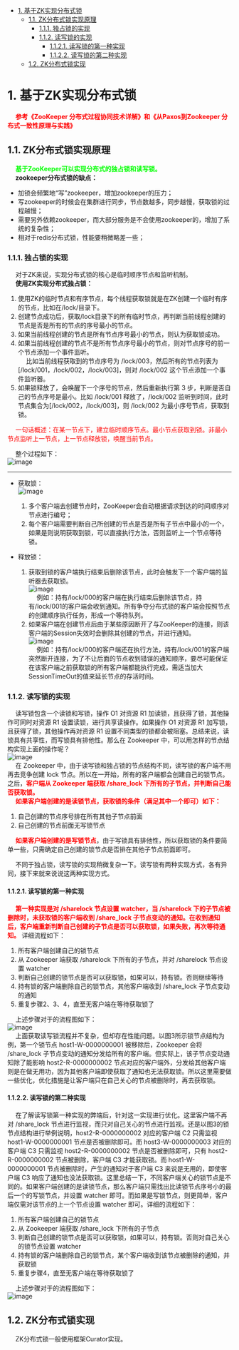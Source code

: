 
<!-- TOC -->

- [1. 基于ZK实现分布式锁](#1-基于zk实现分布式锁)
    - [1.1. ZK分布式锁实现原理](#11-zk分布式锁实现原理)
        - [1.1.1. 独占锁的实现](#111-独占锁的实现)
        - [1.1.2. 读写锁的实现](#112-读写锁的实现)
            - [1.1.2.1. 读写锁的第一种实现](#1121-读写锁的第一种实现)
            - [1.1.2.2. 读写锁的第二种实现](#1122-读写锁的第二种实现)
    - [1.2. ZK分布式锁实现](#12-zk分布式锁实现)

<!-- /TOC -->

<!-- 
https://mp.weixin.qq.com/s/9whV1nuwfu2hWt8newteTA 
https://www.cnblogs.com/wang-meng/default.html?page=2
-->

# 1. 基于ZK实现分布式锁
&emsp; **<font color = "red">参考《ZooKeeper 分布式过程协同技术详解》和《从Paxos到Zookeeper 分布式一致性原理与实践》</font>**  

## 1.1. ZK分布式锁实现原理
&emsp; **<font color = "lime">基于ZooKeeper可以实现分布式的独占锁和读写锁。</font>**  
&emsp; **zookeeper分布式锁的缺点：**  

* 加锁会频繁地“写”zookeeper，增加zookeeper的压力；  
* 写zookeeper的时候会在集群进行同步，节点数越多，同步越慢，获取锁的过程越慢；  
* 需要另外依赖zookeeper，而大部分服务是不会使用zookeeper的，增加了系统的复杂性；  
* 相对于redis分布式锁，性能要稍微略差一些；  

### 1.1.1. 独占锁的实现  
&emsp; 对于ZK来说，实现分布式锁的核心是临时顺序节点和监听机制。  
&emsp; **使用ZK实现分布式独占锁：**  
1. 使用ZK的临时节点和有序节点，每个线程获取锁就是在ZK创建一个临时有序的节点，比如在/lock/目录下。  
2. 创建节点成功后，获取/lock目录下的所有临时节点，再判断当前线程创建的节点是否是所有的节点的序号最小的节点。  
3. 如果当前线程创建的节点是所有节点序号最小的节点，则认为获取锁成功。  
4. 如果当前线程创建的节点不是所有节点序号最小的节点，则对节点序号的前一个节点添加一个事件监听。  
&emsp; 比如当前线程获取到的节点序号为 /lock/003，然后所有的节点列表为[/lock/001，/lock/002，/lock/003]，则对 /lock/002 这个节点添加一个事件监听器。  
5. 如果锁释放了，会唤醒下一个序号的节点，然后重新执行第 3 步，判断是否自己的节点序号是最小。比如 /lock/001 释放了，/lock/002 监听到时间，此时节点集合为[/lock/002，/lock/003]，则 /lock/002 为最小序号节点，获取到锁。  

&emsp; <font color="red">一句话概述：在某一节点下，建立临时顺序节点。最小节点获取到锁。非最小节点监听上一节点，上一节点释放锁，唤醒当前节点。</font>

&emsp; 整个过程如下：  
![image](https://gitee.com/wt1814/pic-host/raw/master/images/microService/problems/problem-14.png)  

----
* 获取锁：  
![image](https://gitee.com/wt1814/pic-host/raw/master/images/microService/problems/problem-15.png)  
    1. 多个客户端去创建节点时，ZooKeeper会自动根据请求到达的时间顺序对节点进行编号；  
    2. 每个客户端需要判断自己所创建的节点是否是所有子节点中最小的一个，如果是则说明获取到锁，可以直接执行方法，否则监听上一个节点等待锁。  


* 释放锁：  

    1. 获取到锁的客户端执行结束后删除该节点，此时会触发下一个客户端的监听器去获取锁。  
    ![image](https://gitee.com/wt1814/pic-host/raw/master/images/microService/problems/problem-16.png)  
    &emsp; 例如：持有/lock/000的客户端在执行结束后删除该节点，持有/lock/001的客户端会收到通知。所有争夺分布式锁的客户端会按照节点的创建顺序执行任务，形成一个等待队列。  
    2. 如果客户端在创建节点后由于某些原因断开了与ZooKeeper的连接，则该客户端的Session失效时会删除其创建的节点，并进行通知。  
    ![image](https://gitee.com/wt1814/pic-host/raw/master/images/microService/problems/problem-17.png)  
    &emsp; 例如：持有/lock/000的客户端还在执行方法，持有/lock/001的客户端突然断开连接，为了不让后面的节点收到错误的通知顺序，要尽可能保证在该客户端之前获取锁的所有客户端都能执行完成，需适当加大SessionTimeOut的值来延长节点的存活时间。  

### 1.1.2. 读写锁的实现  
&emsp; 读写锁包含一个读锁和写锁，操作 O1 对资源 R1 加读锁，且获得了锁，其他操作可同时对资源 R1 设置读锁，进行共享读操作。如果操作 O1 对资源 R1 加写锁，且获得了锁，其他操作再对资源 R1 设置不同类型的锁都会被阻塞。总结来说，读锁具有共享性，而写锁具有排他性。那么在 Zookeeper 中，可以用怎样的节点结构实现上面的操作呢？  
![image](https://gitee.com/wt1814/pic-host/raw/master/images/microService/problems/problem-37.png)  
&emsp; 在 Zookeeper 中，由于读写锁和独占锁的节点结构不同，读写锁的客户端不用再去竞争创建 lock 节点。所以在一开始，所有的客户端都会创建自己的锁节点。之后，**<font color = "red">客户端从 Zookeeper 端获取 /share_lock 下所有的子节点，并判断自己能否获取锁。</font>**  
&emsp; **<font color = "red">如果客户端创建的是读锁节点，获取锁的条件（满足其中一个即可）如下：</font>**  
1. 自己创建的节点序号排在所有其他子节点前面  
2. 自己创建的节点前面无写锁节点  

&emsp; **<font color = "red">如果客户端创建的是写锁节点</font>**，由于写锁具有排他性，所以获取锁的条件要简单一些，只需确定自己创建的锁节点是否排在其他子节点前面即可。  

&emsp; 不同于独占锁，读写锁的实现稍微复杂一下。读写锁有两种实现方式，各有异同，接下来就来说说这两种实现方式。  

#### 1.1.2.1. 读写锁的第一种实现  
&emsp; **<font color = "red">第一种实现是对 /sharelock 节点设置 watcher，当 /sharelock 下的子节点被删除时，未获取锁的客户端收到 /share_lock 子节点变动的通知。在收到通知后，客户端重新判断自己创建的子节点是否可以获取锁，如果失败，再次等待通知。</font>** 详细流程如下：  
1. 所有客户端创建自己的锁节点  
2. 从 Zookeeper 端获取 /sharelock 下所有的子节点，并对 /sharelock 节点设置 watcher  
3. 判断自己创建的锁节点是否可以获取锁，如果可以，持有锁。否则继续等待  
4. 持有锁的客户端删除自己的锁节点，其他客户端收到 /share_lock 子节点变动的通知  
5. 重复步骤2、3、4，直至无客户端在等待获取锁了  

&emsp; 上述步骤对于的流程图如下：  
![image](https://gitee.com/wt1814/pic-host/raw/master/images/microService/problems/problem-38.png)  
&emsp; 上面获取读写锁流程并不复杂，但却存在性能问题。以图3所示锁节点结构为例，第一个锁节点 host1-W-0000000001 被移除后，Zookeeper 会将 /share_lock 子节点变动的通知分发给所有的客户端。但实际上，该子节点变动通知除了能影响 host2-R-0000000002 节点对应的客户端外，分发给其他客户端则是在做无用功，因为其他客户端即使获取了通知也无法获取锁。所以这里需要做一些优化，优化措施是让客户端只在自己关心的节点被删除时，再去获取锁。  

#### 1.1.2.2. 读写锁的第二种实现  
&emsp; 在了解读写锁第一种实现的弊端后，针对这一实现进行优化。这里客户端不再对 /share_lock 节点进行监视，而只对自己关心的节点进行监视。还是以图3的锁节点结构进行举例说明，host2-R-0000000002 对应的客户端 C2 只需监视 host1-W-0000000001 节点是否被删除即可。而 host3-W-0000000003 对应的客户端 C3 只需监视 host2-R-0000000002 节点是否被删除即可，只有 host2-R-0000000002 节点被删除，客户端 C3 才能获取锁。而 host1-W-0000000001 节点被删除时，产生的通知对于客户端 C3 来说是无用的，即使客户端 C3 响应了通知也没法获取锁。这里总结一下，不同客户端关心的锁节点是不同的。如果客户端创建的是读锁节点，那么客户端只需找出比读锁节点序号小的最后一个的写锁节点，并设置 watcher 即可。而如果是写锁节点，则更简单，客户端仅需对该节点的上一个节点设置 watcher 即可。详细的流程如下：  
1. 所有客户端创建自己的锁节点
2. 从 Zookeeper 端获取 /share_lock 下所有的子节点
3. 判断自己创建的锁节点是否可以获取锁，如果可以，持有锁。否则对自己关心的锁节点设置 watcher
4. 持有锁的客户端删除自己的锁节点，某个客户端收到该节点被删除的通知，并获取锁
5. 重复步骤4，直至无客户端在等待获取锁了

&emsp; 上述步骤对于的流程图如下：  
![image](https://gitee.com/wt1814/pic-host/raw/master/images/microService/problems/problem-39.png)  

## 1.2. ZK分布式锁实现  
&emsp; ZK分布式锁一般使用框架Curator实现。  

